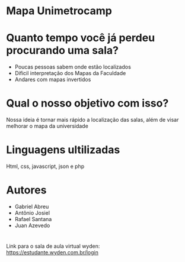 # Mapa Unimetrocamp
#
# Quanto tempo você já perdeu procurando uma sala?
- Poucas pessoas sabem onde estão localizados
- Dificil interpretação dos Mapas da Faculdade
- Andares com mapas invertidos
#
# Qual o nosso objetivo com isso?
Nossa ideia é tornar mais rápido a localização das salas, além de visar melhorar o mapa da universidade
#
# Linguagens ultilizadas
Html, css, javascript, json e php

# Autores 
- Gabriel Abreu 
- Antônio Josiel 
- Rafael Santana 
- Juan Azevedo
#
Link para o sala de aula virtual wyden: https://estudante.wyden.com.br/login
